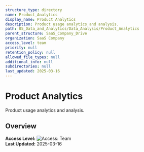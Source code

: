 ```yaml
---
structure_type: directory
name: Product_Analytics
display_name: Product Analytics
description: Product usage analytics and analysis.
path: 05_Data_and_Analytics/Data_Analysis/Product_Analytics
parent_structure: SaaS_Company_Drive
organization: SaaS Company
access_level: team
priority: null
retention_policy: null
allowed_file_types: null
additional_info: null
subdirectories: null
last_updated: 2025-03-16
---
```


# Product Analytics

Product usage analytics and analysis.

## Overview

**Access Level:** ![Access: Team](https://img.shields.io/badge/Access-Team-blue)  
**Last Updated:** 2025-03-16  
